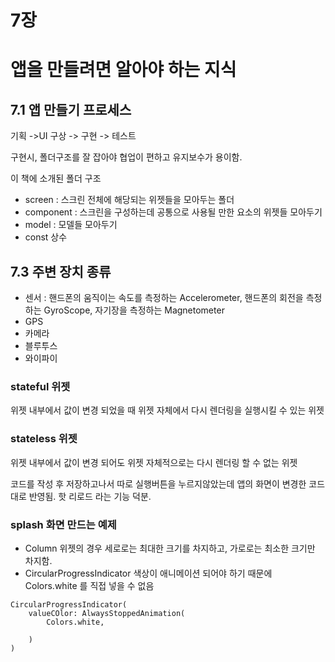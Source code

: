 # 7장

# 앱을 만들려면 알아야 하는 지식

## 7.1 앱 만들기 프로세스

기획 ->UI 구상 -> 구현 -> 테스트

구현시, 폴더구조를 잘 잡아야 협업이 편하고 유지보수가 용이함.

이 책에 소개된 폴더 구조

- screen : 스크린 전체에 해당되는 위젯들을 모아두는 폴더
- component : 스크린을 구성하는데 공통으로 사용될 만한 요소의 위젯들 모아두기
- model : 모델들 모아두기
- const 상수

## 7.3 주변 장치 종류

- 센서 : 핸드폰의 움직이는 속도를 측정하는 Accelerometer, 핸드폰의 회전을 측정하는 GyroScope, 자기장을 측정하는 Magnetometer
- GPS
- 카메라
- 블루투스
- 와이파이

### stateful 위젯

위젯 내부에서 값이 변경 되었을 때 위젯 자체에서 다시 렌더링을 실행시킬 수 있는 위젯

### stateless 위젯

위젯 내부에서 값이 변경 되어도 위젯 자체적으로는 다시 렌더링 할 수 없는 위젯

코드를 작성 후 저장하고나서 따로 실행버튼을 누르지않았는데 앱의 화면이 변경한 코드대로 반영됨. 핫 리로드 라는 기능 덕분.

### splash 화면 만드는 예제

- Column 위젯의 경우 세로로는 최대한 크기를 차지하고, 가로로는 최소한 크기만 차지함.
- CircularProgressIndicator 색상이 애니메이션 되어야 하기 때문에 Colors.white 를 직접 넣을 수 없음

```
CircularProgressIndicator(
    valueCOlor: AlwaysStoppedAnimation(
        Colors.white,

    )
)
```
